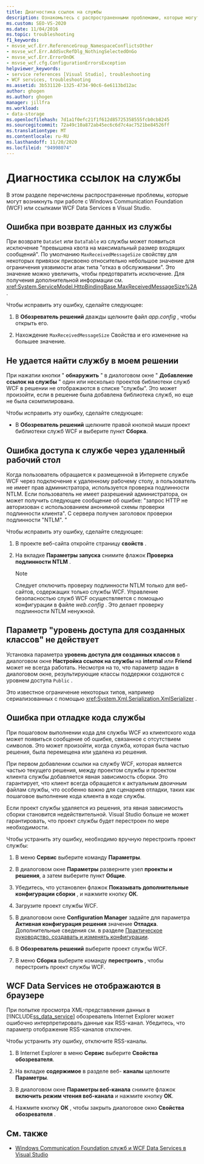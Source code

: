 ```yaml
---
title: Диагностика ссылок на службы
description: Ознакомьтесь с распространенными проблемами, которые могут возникнуть при работе с Windows Communication Foundation (WCF) или ссылками WCF Data Services в Visual Studio.
ms.custom: SEO-VS-2020
ms.date: 11/04/2016
ms.topic: troubleshooting
f1_keywords:
- msvse_wcf.Err.ReferenceGroup_NamespaceConflictsOther
- msvse_wcf.Err.AddSvcRefDlg_NothingSelectedOnGo
- msvse_wcf.Err.ErrorOnOK
- msvse_wcf.cfg.ConfigurationErrorsException
helpviewer_keywords:
- service references [Visual Studio], troubleshooting
- WCF services, troubleshooting
ms.assetid: 3b531120-1325-4734-90c6-6e6113bd12ac
author: ghogen
ms.author: ghogen
manager: jillfra
ms.workload:
- data-storage
ms.openlocfilehash: 7d1a1f0efc21f1f612d85725358555fcb0cb8245
ms.sourcegitcommit: 72a49c10a872ab45ec6c6d7c4ac7521be84526ff
ms.translationtype: MT
ms.contentlocale: ru-RU
ms.lasthandoff: 11/20/2020
ms.locfileid: "94998074"
---
```

# <a name="troubleshoot-service-references"></a>Диагностика ссылок на службы

В этом разделе перечислены распространенные проблемы, которые могут возникнуть при работе с Windows Communication Foundation (WCF) или ссылками WCF Data Services в Visual Studio.

## <a name="error-returning-data-from-a-service"></a>Ошибка при возврате данных из службы

При возврате `DataSet` или `DataTable` из службы может появиться исключение "превышена квота на максимальный размер входящих сообщений". По умолчанию `MaxReceivedMessageSize` свойству для некоторых привязок присвоено относительно небольшое значение для ограничения уязвимости атак типа "отказ в обслуживании". Это значение можно увеличить, чтобы предотвратить исключение. Для получения дополнительной информации см. <xref:System.ServiceModel.HttpBindingBase.MaxReceivedMessageSize%2A>.

Чтобы исправить эту ошибку, сделайте следующее:

1. В **Обозреватель решений** дважды щелкните файл *app.config* , чтобы открыть его.

2. Нахождение `MaxReceivedMessageSize` Свойства и его изменение на большее значение.

## <a name="cannot-find-a-service-in-my-solution"></a>Не удается найти службу в моем решении

При нажатии кнопки " **обнаружить** " в диалоговом окне " **Добавление ссылок на службы** " один или несколько проектов библиотеки служб WCF в решении не отображаются в списке "службы". Это может произойти, если в решение была добавлена библиотека служб, но еще не была скомпилирована.

Чтобы исправить эту ошибку, сделайте следующее:

- В **Обозреватель решений** щелкните правой кнопкой мыши проект библиотеки служб WCF и выберите пункт **Сборка**.

## <a name="error-accessing-a-service-over-a-remote-desktop"></a>Ошибка доступа к службе через удаленный рабочий стол

Когда пользователь обращается к размещенной в Интернете службе WCF через подключение к удаленному рабочему столу, а пользователь не имеет прав администратора, используется проверка подлинности NTLM. Если пользователь не имеет разрешений администратора, он может получить следующее сообщение об ошибке: "запрос HTTP не авторизован с использованием анонимной схемы проверки подлинности клиента". С сервера получен заголовок проверки подлинности "NTLM". "

Чтобы исправить эту ошибку, сделайте следующее:

1. В проекте веб-сайта откройте страницу **свойств** .

2. На вкладке **Параметры запуска** снимите флажок **Проверка подлинности NTLM** .

    > [!NOTE]
    > Следует отключить проверку подлинности NTLM только для веб-сайтов, содержащих только службы WCF. Управление безопасностью служб WCF осуществляется с помощью конфигурации в файле *web.config* . Это делает проверку подлинности NTLM ненужной.

## <a name="access-level-for-generated-classes-setting-has-no-effect"></a>Параметр "уровень доступа для созданных классов" не действует

Установка параметра **уровень доступа для созданных классов** в диалоговом окне **Настройка ссылок на службы** на **internal** или **Friend** может не всегда работать. Несмотря на то, что параметр задан в диалоговом окне, результирующие классы поддержки создаются с уровнем доступа `Public` .

Это известное ограничение некоторых типов, например сериализованных с помощью <xref:System.Xml.Serialization.XmlSerializer> .

## <a name="error-debugging-service-code"></a>Ошибка при отладке кода службы

При пошаговом выполнении кода для службы WCF из клиентского кода может появиться сообщение об ошибке, связанное с отсутствием символов. Это может произойти, когда служба, которая была частью решения, была перемещена или удалена из решения.

При первом добавлении ссылки на службу WCF, которая является частью текущего решения, между проектом службы и проектом клиента службы добавляется явная зависимость сборки. Это гарантирует, что клиент всегда обращается к актуальным двоичным файлам службы, что особенно важно для сценариев отладки, таких как пошаговое выполнение кода клиента в коде службы.

Если проект службы удаляется из решения, эта явная зависимость сборки становится недействительной. Visual Studio больше не может гарантировать, что проект службы будет перестроен по мере необходимости.

Чтобы устранить эту ошибку, необходимо вручную перестроить проект службы:

1. В меню **Сервис** выберите команду **Параметры**.

2. В диалоговом окне **Параметры** разверните узел **проекты и решения**, а затем выберите пункт **Общие**.

3. Убедитесь, что установлен флажок **Показывать дополнительные конфигурации сборки** , и нажмите кнопку **ОК**.

4. Загрузите проект службы WCF.

5. В диалоговом окне **Configuration Manager** задайте для параметра **Активная конфигурация решения** значение **Отладка**. Дополнительные сведения см. в разделе [Практическое руководство. создавать и изменять конфигурации](../ide/how-to-create-and-edit-configurations.md).

6. В **Обозреватель решений** выберите проект службы WCF.

7. В меню **Сборка** выберите команду **перестроить** , чтобы перестроить проект службы WCF.

## <a name="wcf-data-services-do-not-display-in-the-browser"></a>WCF Data Services не отображаются в браузере

При попытке просмотра XML-представления данных в [!INCLUDE[ss_data_service](../data-tools/includes/ss_data_service_md.md)] обозреватель Internet Explorer может ошибочно интерпретировать данные как RSS-канал. Убедитесь, что параметр отображение RSS-каналов отключен.

Чтобы устранить эту ошибку, отключите RSS-каналы.

1. В Internet Explorer в меню **Сервис** выберите **Свойства обозревателя**.

2. На вкладке **содержимое** в разделе веб- **каналы** щелкните **Параметры**.

3. В диалоговом окне **Параметры веб-канала** снимите флажок **включить режим чтения веб-канала** и нажмите кнопку **ОК**.

4. Нажмите кнопку **ОК** , чтобы закрыть диалоговое окно **Свойства обозревателя** .

## <a name="see-also"></a>См. также

- [Windows Communication Foundation служб и WCF Data Services в Visual Studio](../data-tools/windows-communication-foundation-services-and-wcf-data-services-in-visual-studio.md)
